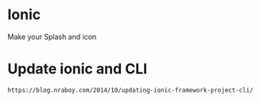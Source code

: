 # Ionic
Make your Splash and icon

# Update ionic and CLI
    https://blog.nraboy.com/2014/10/updating-ionic-framework-project-cli/
 
 
